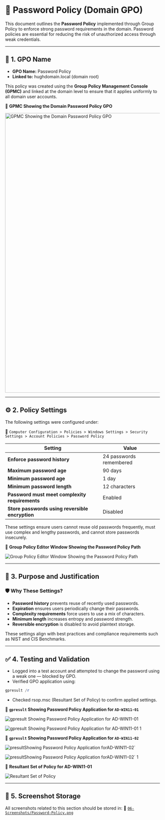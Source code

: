 # 🔐 Password Policy (Domain GPO)

This document outlines the **Password Policy** implemented through Group Policy to enforce strong password requirements in the domain. Password policies are essential for reducing the risk of unauthorized access through weak credentials.

---

## 📛 1. GPO Name

- **GPO Name:** Password Policy
- **Linked to:** hughdomain.local (domain root)

This policy was created using the **Group Policy Management Console (GPMC)** and linked at the domain level to ensure that it applies uniformly to all domain user accounts.

📸 **GPMC Showing the Domain Password Policy GPO**

<img width="1920" height="909" alt="GPMC Showing the Domain Password Policy GPO" src="https://github.com/user-attachments/assets/7a68f83e-b007-48d5-869a-512a18f7316b" />

---

## ⚙️ 2. Policy Settings

The following settings were configured under:

📂 `Computer Configuration > Policies > Windows Settings > Security Settings > Account Policies > Password Policy`

| Setting                                         | Value                   |
|-------------------------------------------------|-------------------------|
| **Enforce password history**                    | 24 passwords remembered |
| **Maximum password age**                        | 90 days                 |
| **Minimum password age**                        | 1 day                   |
| **Minimum password length**                     | 12 characters           |
| **Password must meet complexity requirements**  | Enabled                 |
| **Store passwords using reversible encryption** | Disabled                |

These settings ensure users cannot reuse old passwords frequently, must use complex and lengthy passwords, and cannot store passwords insecurely.

📸 **Group Policy Editor Window Showing the Password Policy Path**

![Group Policy Editor Window Showing the Password Policy Path](https://github.com/user-attachments/assets/f8b39093-d77c-4b89-8974-048946e32b7d)

---

## 📌 3. Purpose and Justification

### 🛡️ Why These Settings?

- **Password history** prevents reuse of recently used passwords.
- **Expiration** ensures users periodically change their passwords.
- **Complexity requirements** force users to use a mix of characters.
- **Minimum length** increases entropy and password strength.
- **Reversible encryption** is disabled to avoid plaintext storage.

These settings align with best practices and compliance requirements such as NIST and CIS Benchmarks.

---

## ✅ 4. Testing and Validation

- Logged into a test account and attempted to change the password using a weak one — blocked by GPO.
- Verified GPO application using:
```powershell
gpresult /r
```
- Checked rsop.msc (Resultant Set of Policy) to confirm applied settings.

📸 **`gpresult` Showing Password Policy Application for `AD-WIN11-01`**

![`gpresult` Showing Password Policy Application for `AD-WIN11-01`](https://github.com/user-attachments/assets/b8efa2b6-49ee-4456-9005-432ae51312c1)

![`gpresult` Showing Password Policy Application for `AD-WIN11-01` 1](https://github.com/user-attachments/assets/05f7ce83-918e-4594-b4e0-d9689c050eee)

📸 **`gpresult` Showing Password Policy Application for `AD-WIN11-02`**

![presult` Showing Password Policy Application for `AD-WIN11-02`](https://github.com/user-attachments/assets/86ad4f47-f523-456c-92e5-2a85fd19ec3e)

![presult` Showing Password Policy Application for `AD-WIN11-02` 1](https://github.com/user-attachments/assets/3f5a2733-3c40-4425-9347-40b7e822cba5)

📸 **Resultant Set of Policy for AD-WIN11-01**

![Resultant Set of Policy](https://github.com/user-attachments/assets/da085e01-74f1-422b-a720-92ce52780b8e)

---

## 📁 5. Screenshot Storage

All screenshots related to this section should be stored in:
📂 [`06-Screenshots/Password-Policy.png`](https://github.com/Hugh-Kumbi/Hugh-Kumbi-Active-Directory-Lab/blob/main/06-Screenshots/VII.%20Password-Policy/README.md)
